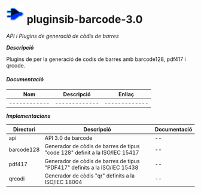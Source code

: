 # ![Logo](https://github.com/GovernIB/maven/raw/binaris/pluginsib/projectinfo_Attachments/icon.jpg) pluginsib-barcode-3.0
*API i Plugins de generació de còdis de barres*

***Descripció***

Plugins de per la generació de codis de barres amb barcode128, pdf417 i qrcode.


#### ***Documentació***

Nom | Descripció | Enllaç
------------ | ------------- | -------------
------------ | ------------- | -------------

***Implementacions***

Directori | Descripció | Documentació
------------ | ------------- | -------------
api | API 3.0 de barcode | --
barcode128 | Generador de còdis de barres de tipus "code 128" definit a la ISO/IEC 15417 | --
pdf417 | Generador de còdis de barres de tipus "PDF417" definits a la ISO/IEC 15438  | --
qrcodi | Generador de còdis "qr" definits a la ISO/IEC 18004 | --


